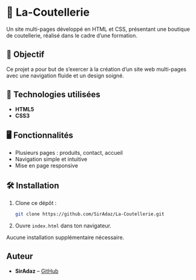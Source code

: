 # 🔪 La-Coutellerie

Un site multi-pages développé en HTML et CSS, présentant une boutique de coutellerie, réalisé dans le cadre d’une formation.

## 🎯 Objectif

Ce projet a pour but de s’exercer à la création d’un site web multi-pages avec une navigation fluide et un design soigné.

## 🚀 Technologies utilisées

- **HTML5**
- **CSS3**

## 🖥️ Fonctionnalités

- Plusieurs pages : produits, contact, accueil
- Navigation simple et intuitive
- Mise en page responsive

## 🛠️ Installation

1. Clone ce dépôt :
   ```bash
   git clone https://github.com/SirAdaz/La-Coutellerie.git
   ```
2. Ouvre `index.html` dans ton navigateur.

Aucune installation supplémentaire nécessaire.

## Auteur

- **SirAdaz** – [GitHub](https://github.com/SirAdaz)
